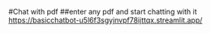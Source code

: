 #Chat with pdf 
##enter any pdf and start chatting with it 
https://basicchatbot-u5l6f3sgyjnvpf78ijttqx.streamlit.app/
